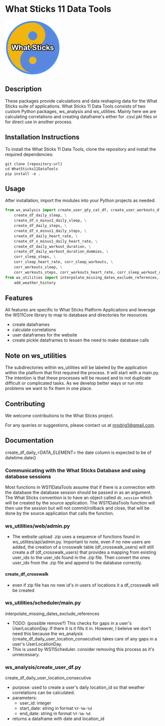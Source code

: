 
# What Sticks 11 Data Tools

![What Sticks Logo](wsLogo180.png)

## Description
These packages provide calculations and data reshaping data for the What Sticks suite of applications. What Sticks 11 Data Tools consists of two custom Python packages, ws_analysis and ws_utilities. Mainly here we are calculating correlations and creating dataframe's either for .csv/.pkl files or for direct use in another process.


## Installation Instructions
To install the What Sticks 11 Data Tools, clone the repository and install the required dependencies:
```
git clone [repository-url]
cd WhatSticks11DataTools
pip install -e .
```


## Usage
After installation, import the modules into your Python projects as needed:

```python
from ws_analysis import create_user_qty_cat_df, create_user_workouts_df, \
    create_df_daily_sleep, \
    create_df_n_minus1_daily_sleep, \
    create_df_daily_steps, \
    create_df_n_minus1_daily_steps, \
    create_df_daily_heart_rate, \
    create_df_n_minus1_daily_heart_rate, \
    create_df_daily_workout_duration, \
    create_df_daily_workout_duration_dummies, \
    corr_sleep_steps, \
    corr_sleep_heart_rate, corr_sleep_workouts, \
    corr_workouts_sleep, \
    corr_workouts_steps, corr_workouts_heart_rate, corr_sleep_workout_dummies
from ws_utilities import interpolate_missing_dates_exclude_references, \
    add_weather_history
```


## Features
All features are specific to What Sticks Platform Applicaitons and leverage the WS11Core library to map to database and directories for resources
- create dataframes
- calculate correlations
- user dataframes for the website
- create pickle dataframes to lessen the need to make database calls


## Note on ws_utilities
The subdirectories within ws_utilities will be labeled by the application within the platform that first required the process. It will start with a main.py. The intention is that these processes will be reused and to not duplicate difficult or complicated tasks. As we develop better ways or run into problems we want to fix them in one place.


## Contributing

We welcome contributions to the What Sticks project.

For any queries or suggestions, please contact us at nrodrig1@gmail.com.


## Documentation

create_df_daily_<DATA_ELEMENT> the date column is expected to be of datetime.date()

### Communicating with the What Sticks Database and using database sessions
Most functions in WS11DataTools assume that if there is a connection with the database the database session should be passed in as an argument. The What Sticks convention is to have an object called `db_session` which will be created by the source application. The WS11DataTools function will then use the session but will not commit/rollback and close, that will be done by the source application that calls the function.

### ws_utilities/web/admin.py
- The website upload .zip uses a sequence of functions found in ws_utilites/api/admin.py. Important to note, even if no new users are added, the creation of a crosswalk table (df_crosswalk_users) will still create a df (df_crosswalk_users) that provides a mapping from existing user_ids to the user_ids found in the .zip file. Then convert the ones user_ids from the .zip file and append to the database correctly.

#### create_df_crosswalk
- even if zip file has no new id's in users of locations it a df_crosswalk will be created


### ws_utilities/scheduler/main.py
interpolate_missing_dates_exclude_references
- TODO: (possible remove?) This checks for gaps in a user's UserLocationDay. If there it is it fills it in. However, I beleive we don't need this because the ws_analysis (create_df_daily_user_location_consecutive) takes care of any gaps in a user's UserLocationDay.
- This is used by WS11Scheduler. consider removing this process as it's unnecessary.


### ws_analysis/create_user_df.py
create_df_daily_user_location_consecutive 
- purpose: used to create a user's daily location_id so that weather correlations can be calculated.
- parameters: 
  - user_id: integer
  - start_date: string in format `%Y-%m-%d`
  - end_date: string in format `%Y-%m-%d`
- returns a dataframe with date and location_id




